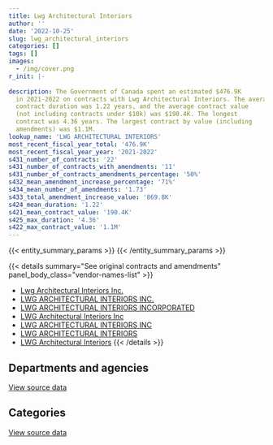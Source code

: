 ```yaml
---
title: Lwg Architectural Interiors
author: ''
date: '2022-10-25'
slug: lwg_architectural_interiors
categories: []
tags: []
images:
  - /img/cover.png
r_init: |-
  
description: The Government of Canada spent an estimated $476.9K
  in 2021-2022 on contracts with Lwg Architectural Interiors. The average
  contract duration was 1.22 years, and the average contract value
  (not including contracts under $10k) was $190.4K. The longest
  contract was 4.36 years. The largest contract by value (including
  amendments) was $1.1M.
lookup_name: 'LWG ARCHITECTURAL INTERIORS'
most_recent_fiscal_year_total: '476.9K'
most_recent_fiscal_year_year: '2021-2022'
s431_number_of_contracts: '22'
s431_number_of_contracts_with_amendments: '11'
s431_number_of_contracts_amendments_percentage: '50%'
s432_mean_amendment_increase_percentage: '71%'
s434_mean_number_of_amendments: '1.73'
s433_total_amendment_increase_value: '869.8K'
s424_mean_duration: '1.22'
s421_mean_contract_value: '190.4K'
s425_max_duration: '4.36'
s422_max_contract_value: '1.1M'
---
```


<script src="/rmarkdown-libs/htmlwidgets/htmlwidgets.js"></script>
<link href="/rmarkdown-libs/datatables-css/datatables-crosstalk.css" rel="stylesheet" />
<script src="/rmarkdown-libs/datatables-binding/datatables.js"></script>
<script src="/rmarkdown-libs/jquery/jquery-3.6.0.min.js"></script>
<link href="/rmarkdown-libs/dt-core-bootstrap/css/dataTables.bootstrap.min.css" rel="stylesheet" />
<link href="/rmarkdown-libs/dt-core-bootstrap/css/dataTables.bootstrap.extra.css" rel="stylesheet" />
<script src="/rmarkdown-libs/dt-core-bootstrap/js/jquery.dataTables.min.js"></script>
<script src="/rmarkdown-libs/dt-core-bootstrap/js/dataTables.bootstrap.min.js"></script>
<link href="/rmarkdown-libs/crosstalk/css/crosstalk.min.css" rel="stylesheet" />
<script src="/rmarkdown-libs/crosstalk/js/crosstalk.min.js"></script>
<script src="/rmarkdown-libs/htmlwidgets/htmlwidgets.js"></script>
<link href="/rmarkdown-libs/datatables-css/datatables-crosstalk.css" rel="stylesheet" />
<script src="/rmarkdown-libs/datatables-binding/datatables.js"></script>
<script src="/rmarkdown-libs/jquery/jquery-3.6.0.min.js"></script>
<link href="/rmarkdown-libs/dt-core-bootstrap/css/dataTables.bootstrap.min.css" rel="stylesheet" />
<link href="/rmarkdown-libs/dt-core-bootstrap/css/dataTables.bootstrap.extra.css" rel="stylesheet" />
<script src="/rmarkdown-libs/dt-core-bootstrap/js/jquery.dataTables.min.js"></script>
<script src="/rmarkdown-libs/dt-core-bootstrap/js/dataTables.bootstrap.min.js"></script>
<link href="/rmarkdown-libs/crosstalk/css/crosstalk.min.css" rel="stylesheet" />
<script src="/rmarkdown-libs/crosstalk/js/crosstalk.min.js"></script>

{{< entity_summary_params >}}
{{< /entity_summary_params >}}

{{< details summary="See original contracts and amendments" panel_body_class="vendor-names-list" >}}
- [Lwg Architectural Interiors Inc.](https://search.open.canada.ca/en/ct/?sort=contract_value_f%20desc&page=1&search_text=%22Lwg%20Architectural%20Interiors%20Inc.%22)
- [LWG ARCHITECTURAL INTERIORS INC.](https://search.open.canada.ca/en/ct/?sort=contract_value_f%20desc&page=1&search_text=%22LWG%20ARCHITECTURAL%20INTERIORS%20INC.%22)
- [LWG ARCHITECTURAL INTERIORS INCORPORATED](https://search.open.canada.ca/en/ct/?sort=contract_value_f%20desc&page=1&search_text=%22LWG%20ARCHITECTURAL%20INTERIORS%20INCORPORATED%22)
- [LWG Architectural Interiors Inc](https://search.open.canada.ca/en/ct/?sort=contract_value_f%20desc&page=1&search_text=%22LWG%20Architectural%20Interiors%20Inc%22)
- [LWG ARCHITECTURAL INTERIORS INC](https://search.open.canada.ca/en/ct/?sort=contract_value_f%20desc&page=1&search_text=%22LWG%20ARCHITECTURAL%20INTERIORS%20INC%22)
- [LWG ARCHITECTURAL INTERIORS](https://search.open.canada.ca/en/ct/?sort=contract_value_f%20desc&page=1&search_text=%22LWG%20ARCHITECTURAL%20INTERIORS%22)
- [LWG Architectural Interiors](https://search.open.canada.ca/en/ct/?sort=contract_value_f%20desc&page=1&search_text=%22LWG%20Architectural%20Interiors%22)
{{< /details >}}

## Departments and agencies

<div id="htmlwidget-1" style="width:100%;height:auto;" class="datatables html-widget"></div>
<script type="application/json" data-for="htmlwidget-1">{"x":{"style":"bootstrap","filter":"none","vertical":false,"data":[["<a href=\"/departments/elections/\">Elections Canada<\/a>","<a href=\"/departments/fcac-acfc/\">Financial Consumer Agency of Canada<\/a>","<a href=\"/departments/nrcan-rncan/\">Natural Resources Canada<\/a>","<a href=\"/departments/nserc-crsng/\">Natural Sciences and Engineering Research Council of Canada<\/a>","<a href=\"/departments/oag-bvg/\">Office of the Auditor General of Canada<\/a>","<a href=\"/departments/pwgsc-tpsgc/\">Public Services and Procurement Canada<\/a>"],[13098.9,null,24916.5,null,null,1253792.11],[null,1643.84,13017.6,21718.6,7771.15,533549.6],[null,22222.22,null,null,21652.43,1060841.82],[null,16133.94,null,null,21652.43,439093.36]],"container":"<table class=\"table table-striped table-hover row-border order-column display\">\n  <thead>\n    <tr>\n      <th>Department<\/th>\n      <th>2018-2019<\/th>\n      <th>2019-2020<\/th>\n      <th>2020-2021<\/th>\n      <th>2021-2022<\/th>\n    <\/tr>\n  <\/thead>\n<\/table>","options":{"order":[[4,"desc"]],"pageLength":10,"autoWidth":true,"columnDefs":[{"targets":1,"render":"function(data, type, row, meta) {\n    return type !== 'display' ? data : DTWidget.formatCurrency(data, \"$\", 2, 3, \",\", \".\", true, null);\n  }"},{"targets":2,"render":"function(data, type, row, meta) {\n    return type !== 'display' ? data : DTWidget.formatCurrency(data, \"$\", 2, 3, \",\", \".\", true, null);\n  }"},{"targets":3,"render":"function(data, type, row, meta) {\n    return type !== 'display' ? data : DTWidget.formatCurrency(data, \"$\", 2, 3, \",\", \".\", true, null);\n  }"},{"targets":4,"render":"function(data, type, row, meta) {\n    return type !== 'display' ? data : DTWidget.formatCurrency(data, \"$\", 2, 3, \",\", \".\", true, null);\n  }"},{"width":"16%","targets":[1,2,3,4]},{"className":"dt-right","targets":[1,2,3,4]}],"orderClasses":false}},"evals":["options.columnDefs.0.render","options.columnDefs.1.render","options.columnDefs.2.render","options.columnDefs.3.render"],"jsHooks":[]}</script>
<p class="text-right">
<a href="https://github.com/GoC-Spending/contracts-data/tree/main/data/out/vendors/lwg_architectural_interiors/summary_by_fiscal_year_by_department.csv" class="source-data-link btn btn-link">View source data</a>
</p>

## Categories

<div id="htmlwidget-2" style="width:100%;height:auto;" class="datatables html-widget"></div>
<script type="application/json" data-for="htmlwidget-2">{"x":{"style":"bootstrap","filter":"none","vertical":false,"data":[["<a href=\"/categories/facilities_and_construction/\">Facilities and construction<\/a>","<a href=\"/categories/professional_services/\">Professional services<\/a>","<a href=\"/categories/information_technology/\">Information technology<\/a>"],[919325.76,275976.39,96505.36],[280687.18,153635.87,143377.72],[1060841.82,43874.65,null],[439093.36,37786.37,null]],"container":"<table class=\"table table-striped table-hover row-border order-column display\">\n  <thead>\n    <tr>\n      <th>Category<\/th>\n      <th>2018-2019<\/th>\n      <th>2019-2020<\/th>\n      <th>2020-2021<\/th>\n      <th>2021-2022<\/th>\n    <\/tr>\n  <\/thead>\n<\/table>","options":{"order":[[4,"desc"]],"dom":"t","pageLength":30,"autoWidth":true,"columnDefs":[{"targets":1,"render":"function(data, type, row, meta) {\n    return type !== 'display' ? data : DTWidget.formatCurrency(data, \"$\", 2, 3, \",\", \".\", true, null);\n  }"},{"targets":2,"render":"function(data, type, row, meta) {\n    return type !== 'display' ? data : DTWidget.formatCurrency(data, \"$\", 2, 3, \",\", \".\", true, null);\n  }"},{"targets":3,"render":"function(data, type, row, meta) {\n    return type !== 'display' ? data : DTWidget.formatCurrency(data, \"$\", 2, 3, \",\", \".\", true, null);\n  }"},{"targets":4,"render":"function(data, type, row, meta) {\n    return type !== 'display' ? data : DTWidget.formatCurrency(data, \"$\", 2, 3, \",\", \".\", true, null);\n  }"},{"width":"16%","targets":[1,2,3,4]},{"className":"dt-right","targets":[1,2,3,4]}],"orderClasses":false,"lengthMenu":[10,25,30,50,100]}},"evals":["options.columnDefs.0.render","options.columnDefs.1.render","options.columnDefs.2.render","options.columnDefs.3.render"],"jsHooks":[]}</script>
<p class="text-right">
<a href="https://github.com/GoC-Spending/contracts-data/tree/main/data/out/vendors/lwg_architectural_interiors/summary_by_fiscal_year_by_category.csv" class="source-data-link btn btn-link">View source data</a>
</p>
